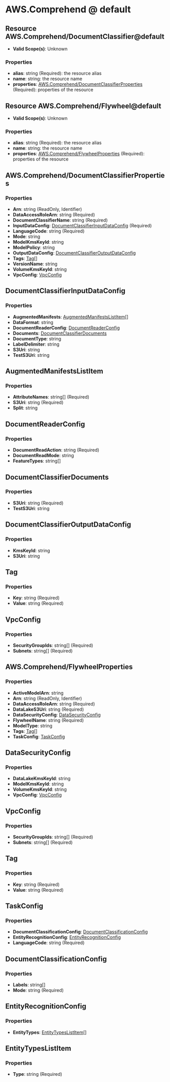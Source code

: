 # AWS.Comprehend @ default

## Resource AWS.Comprehend/DocumentClassifier@default
* **Valid Scope(s)**: Unknown
### Properties
* **alias**: string (Required): the resource alias
* **name**: string: the resource name
* **properties**: [AWS.Comprehend/DocumentClassifierProperties](#awscomprehenddocumentclassifierproperties) (Required): properties of the resource

## Resource AWS.Comprehend/Flywheel@default
* **Valid Scope(s)**: Unknown
### Properties
* **alias**: string (Required): the resource alias
* **name**: string: the resource name
* **properties**: [AWS.Comprehend/FlywheelProperties](#awscomprehendflywheelproperties) (Required): properties of the resource

## AWS.Comprehend/DocumentClassifierProperties
### Properties
* **Arn**: string (ReadOnly, Identifier)
* **DataAccessRoleArn**: string (Required)
* **DocumentClassifierName**: string (Required)
* **InputDataConfig**: [DocumentClassifierInputDataConfig](#documentclassifierinputdataconfig) (Required)
* **LanguageCode**: string (Required)
* **Mode**: string
* **ModelKmsKeyId**: string
* **ModelPolicy**: string
* **OutputDataConfig**: [DocumentClassifierOutputDataConfig](#documentclassifieroutputdataconfig)
* **Tags**: [Tag](#tag)[]
* **VersionName**: string
* **VolumeKmsKeyId**: string
* **VpcConfig**: [VpcConfig](#vpcconfig)

## DocumentClassifierInputDataConfig
### Properties
* **AugmentedManifests**: [AugmentedManifestsListItem](#augmentedmanifestslistitem)[]
* **DataFormat**: string
* **DocumentReaderConfig**: [DocumentReaderConfig](#documentreaderconfig)
* **Documents**: [DocumentClassifierDocuments](#documentclassifierdocuments)
* **DocumentType**: string
* **LabelDelimiter**: string
* **S3Uri**: string
* **TestS3Uri**: string

## AugmentedManifestsListItem
### Properties
* **AttributeNames**: string[] (Required)
* **S3Uri**: string (Required)
* **Split**: string

## DocumentReaderConfig
### Properties
* **DocumentReadAction**: string (Required)
* **DocumentReadMode**: string
* **FeatureTypes**: string[]

## DocumentClassifierDocuments
### Properties
* **S3Uri**: string (Required)
* **TestS3Uri**: string

## DocumentClassifierOutputDataConfig
### Properties
* **KmsKeyId**: string
* **S3Uri**: string

## Tag
### Properties
* **Key**: string (Required)
* **Value**: string (Required)

## VpcConfig
### Properties
* **SecurityGroupIds**: string[] (Required)
* **Subnets**: string[] (Required)

## AWS.Comprehend/FlywheelProperties
### Properties
* **ActiveModelArn**: string
* **Arn**: string (ReadOnly, Identifier)
* **DataAccessRoleArn**: string (Required)
* **DataLakeS3Uri**: string (Required)
* **DataSecurityConfig**: [DataSecurityConfig](#datasecurityconfig)
* **FlywheelName**: string (Required)
* **ModelType**: string
* **Tags**: [Tag](#tag)[]
* **TaskConfig**: [TaskConfig](#taskconfig)

## DataSecurityConfig
### Properties
* **DataLakeKmsKeyId**: string
* **ModelKmsKeyId**: string
* **VolumeKmsKeyId**: string
* **VpcConfig**: [VpcConfig](#vpcconfig)

## VpcConfig
### Properties
* **SecurityGroupIds**: string[] (Required)
* **Subnets**: string[] (Required)

## Tag
### Properties
* **Key**: string (Required)
* **Value**: string (Required)

## TaskConfig
### Properties
* **DocumentClassificationConfig**: [DocumentClassificationConfig](#documentclassificationconfig)
* **EntityRecognitionConfig**: [EntityRecognitionConfig](#entityrecognitionconfig)
* **LanguageCode**: string (Required)

## DocumentClassificationConfig
### Properties
* **Labels**: string[]
* **Mode**: string (Required)

## EntityRecognitionConfig
### Properties
* **EntityTypes**: [EntityTypesListItem](#entitytypeslistitem)[]

## EntityTypesListItem
### Properties
* **Type**: string (Required)

